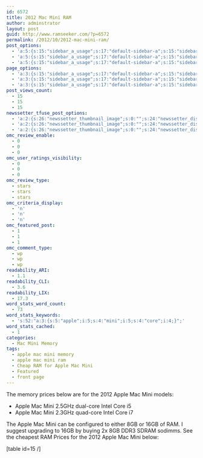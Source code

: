 ```yaml
---
id: 6572
title: 2012 Mac Mini RAM
author: adminstrator
layout: post
guid: http://www.ramseeker.com/?p=6572
permalink: /2012/10/2012-mac-mini-ram/
post_options:
  - 'a:5:{s:15:"sidebar_a_usage";s:17:"default-sidebar-a";s:15:"sidebar_b_usage";s:17:"default-sidebar-b";s:9:"hwa_usage";s:17:"default-headerbar";s:8:"ad_above";s:0:"";s:8:"ad_below";s:0:"";}'
  - 'a:5:{s:15:"sidebar_a_usage";s:17:"default-sidebar-a";s:15:"sidebar_b_usage";s:17:"default-sidebar-b";s:9:"hwa_usage";s:17:"default-headerbar";s:8:"ad_above";s:0:"";s:8:"ad_below";s:0:"";}'
  - 'a:5:{s:15:"sidebar_a_usage";s:17:"default-sidebar-a";s:15:"sidebar_b_usage";s:17:"default-sidebar-b";s:9:"hwa_usage";s:17:"default-headerbar";s:8:"ad_above";s:0:"";s:8:"ad_below";s:0:"";}'
page_options:
  - 'a:3:{s:15:"sidebar_a_usage";s:17:"default-sidebar-a";s:15:"sidebar_b_usage";s:17:"default-sidebar-b";s:9:"hwa_usage";s:17:"default-headerbar";}'
  - 'a:3:{s:15:"sidebar_a_usage";s:17:"default-sidebar-a";s:15:"sidebar_b_usage";s:17:"default-sidebar-b";s:9:"hwa_usage";s:17:"default-headerbar";}'
  - 'a:3:{s:15:"sidebar_a_usage";s:17:"default-sidebar-a";s:15:"sidebar_b_usage";s:17:"default-sidebar-b";s:9:"hwa_usage";s:17:"default-headerbar";}'
post_views_count:
  - 15
  - 15
  - 15
newssetter_tfuse_post_options:
  - 'a:2:{s:26:"newssetter_thumbnail_image";s:0:"";s:24:"newssetter_disable_image";s:4:"true";}'
  - 'a:2:{s:26:"newssetter_thumbnail_image";s:0:"";s:24:"newssetter_disable_image";s:4:"true";}'
  - 'a:2:{s:26:"newssetter_thumbnail_image";s:0:"";s:24:"newssetter_disable_image";s:4:"true";}'
omc_review_enable:
  - 0
  - 0
  - 0
omc_user_ratings_visibility:
  - 0
  - 0
  - 0
omc_review_type:
  - stars
  - stars
  - stars
omc_criteria_display:
  - 'n'
  - 'n'
  - 'n'
omc_featured_post:
  - 1
  - 1
  - 1
omc_comment_type:
  - wp
  - wp
  - wp
readability_ARI:
  - 1.1
readability_CLI:
  - 3.6
readability_LIX:
  - 17.3
word_stats_word_count:
  - 73
word_stats_keywords:
  - 's:52:"a:3:{s:5:"apple";i:5;s:4:"mini";i:5;s:4:"core";i:4;}";'
word_stats_cached:
  - 1
categories:
  - Mac Mini Memory
tags:
  - apple mac mini memory
  - apple mac mini ram
  - Cheap RAM for Apple Mac Mini
  - Featured
  - front page
---
```

The memory prices below are for the 2012 Apple Mac Mini models:

  * Apple Mac Mini 2.5GHz dual-core Intel Core i5
  * Apple Mac Mini 2.3GHz quad-core Intel Core i7

The Apple Mac Mini can be configured to either 8GB or 16GB of RAM. I suggest upgrading to 16GB by buying 2x 8GB DDR3 SDRAM sodimms. See the cheapest RAM Prices for the 2012 Apple Mac Mini below:

[table id=15 /]
